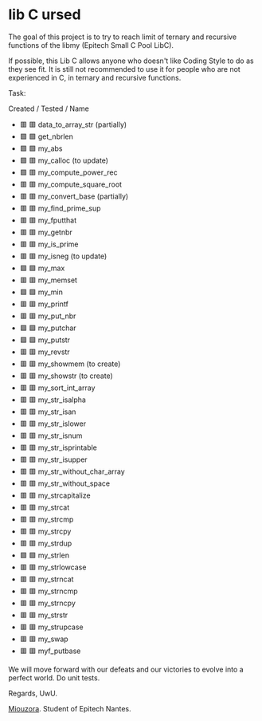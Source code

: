 # lib C ursed

The goal of this project is to try to reach limit of ternary and recursive functions of the libmy (Epitech Small C Pool LibC).

If possible, this Lib C allows anyone who doesn't like Coding Style to do as they see fit.
It is still not recommended to use it for people who are not experienced in C, in ternary and recursive functions.

Task:

Created / Tested / Name
- :red_square: :red_square: data_to_array_str (partially)
- :green_square: :green_square: get_nbrlen
- :green_square: :green_square: my_abs
- :green_square: :red_square: my_calloc (to update)
- :green_square: :red_square: my_compute_power_rec
- :red_square: :red_square: my_compute_square_root
- :red_square: :red_square: my_convert_base (partially)
- :red_square: :red_square: my_find_prime_sup
- :red_square: :red_square: my_fputthat
- :red_square: :red_square: my_getnbr
- :red_square: :red_square: my_is_prime
- :red_square: :red_square: my_isneg (to update)
- :green_square: :green_square: my_max
- :red_square: :red_square: my_memset
- :green_square: :green_square: my_min
- :red_square: :red_square: my_printf
- :red_square: :red_square: my_put_nbr
- :green_square: :green_square: my_putchar
- :green_square: :green_square: my_putstr
- :red_square: :red_square: my_revstr
- :red_square: :red_square: my_showmem (to create)
- :red_square: :red_square: my_showstr (to create)
- :red_square: :red_square: my_sort_int_array
- :red_square: :red_square: my_str_isalpha
- :red_square: :red_square: my_str_isan
- :red_square: :red_square: my_str_islower
- :red_square: :red_square: my_str_isnum
- :red_square: :red_square: my_str_isprintable
- :red_square: :red_square: my_str_isupper
- :red_square: :red_square: my_str_without_char_array
- :red_square: :red_square: my_str_without_space
- :red_square: :red_square: my_strcapitalize
- :red_square: :red_square: my_strcat
- :red_square: :red_square: my_strcmp
- :red_square: :red_square: my_strcpy
- :red_square: :red_square: my_strdup
- :green_square: :green_square: my_strlen
- :red_square: :red_square: my_strlowcase
- :red_square: :red_square: my_strncat
- :red_square: :red_square: my_strncmp
- :red_square: :red_square: my_strncpy
- :red_square: :red_square: my_strstr
- :red_square: :red_square: my_strupcase
- :red_square: :red_square: my_swap
- :red_square: :red_square: myf_putbase

We will move forward with our defeats and our victories to evolve into a perfect world.
Do unit tests.

Regards, UwU.

[Miouzora](https://github.com/Miou-zora). Student of Epitech Nantes.
